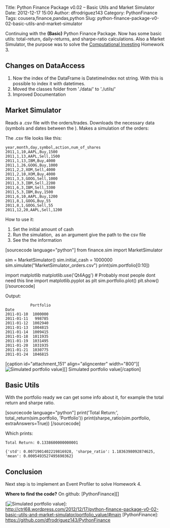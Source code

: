 Title: Python Finance Package v0.02 – Basic Utils and Market Simulator
Date: 2012-12-17 15:00
Author: dfrodriguez143
Category: PythonFinance
Tags: cousera,finance,pandas,python
Slug: python-finance-package-v0-02-basic-utils-and-market-simulator

Continuing with the **(Basic)** Python Finance Package. Now has some
basic utils: total-return, daily-returns, and sharpe-ratio calculations.
Also a Market Simulator, the purpose was to solve the [Computational
Investing][] Homework 3.

<!--more-->

Changes on DataAccess
---------------------

1.  Now the index of the DataFrame is DatetimeIndex not string. With
    this is possible to index it with datetimes.
2.  Moved the classes folder from './data/' to './utils/'
3.  Improved Documentation

Market Simulator
----------------

Reads a .csv file with the orders/trades. Downloads the necessary data
(symbols and dates between the ). Makes a simulation of the orders:

The .csv file looks like this:

    year,month,day,symbol,action,num_of_shares
    2011,1,10,AAPL,Buy,1500
    2011,1,13,AAPL,Sell,1500
    2011,1,13,IBM,Buy,4000
    2011,1,26,GOOG,Buy,1000
    2011,2,2,XOM,Sell,4000
    2011,2,10,XOM,Buy,4000
    2011,3,3,GOOG,Sell,1000
    2011,3,3,IBM,Sell,2200
    2011,6,3,IBM,Sell,3300
    2011,5,3,IBM,Buy,1500
    2011,6,10,AAPL,Buy,1200
    2011,8,1,GOOG,Buy,55
    2011,8,1,GOOG,Sell,55
    2011,12,20,AAPL,Sell,1200

How to use it:

1.  Set the initial amount of cash
2.  Run the simulation,  as an argument give the path to the csv file
3.  See the the information

[sourcecode language="python"]
from finance.sim import MarketSimulator

sim = MarketSimulator()
sim.initial\_cash = 1000000
sim.simulate(&quot;MarketSimulator\_orders.csv&quot;)
print(sim.portfolio[0:10])

import matplotlib
matplotlib.use('Qt4Agg') \# Probably most people dont need this line
import matplotlib.pyplot as plt
sim.portfolio.plot()
plt.show()
[/sourcecode]

Output:

               Portfolio
    Date
    2011-01-10  1000000
    2011-01-11   998785
    2011-01-12  1002940
    2011-01-13  1004815
    2011-01-14  1009415
    2011-01-18  1011935
    2011-01-19  1031495
    2011-01-20  1031935
    2011-01-21  1030775
    2011-01-24  1046815

[caption id="attachment\_151" align="aligncenter"
width="800"][![Simulated portfolio value][]][] Simulated portfolio
value[/caption]

Basic Utils
-----------

With the portfolio ready we can get some info about it, for example the
total return and sharpe ratio.

[sourcecode language="python"]
print('Total Return:', total\_return(sim.portfolio, 'Portfolio'))
print(sharpe\_ratio(sim.portfolio, extraAnswers=True))
[/sourcecode]

Which prints:

    Total Return: 0.1338600000000001

    {'std': 0.0071901402219816928, 'sharpe_ratio': 1.1836398092874625, 'mean': 0.0005493527495690362}

Conclusion
----------

Next step is to implement an Event Profiler to solve Homework 4.

**Where to find the code?** On github: [PythonFinance][]

  [Computational Investing]: https://class.coursera.org/compinvesting1-2012-001/class/index
    "Computational Investing"
  [Simulated portfolio value]: http://ctrl68.files.wordpress.com/2012/12/portfolio_value.png
  [![Simulated portfolio value][]]: http://ctrl68.wordpress.com/2012/12/17/python-finance-package-v0-02-basic-utils-and-market-simulator/portfolio_value/#main
  [PythonFinance]: https://github.com/dfrodriguez143/PythonFinance
